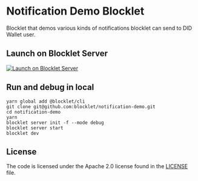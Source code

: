# Notification Demo Blocklet

Blocklet that demos various kinds of notifications blocklet can send to DID Wallet user.

## Launch on Blocklet Server

[![Launch on Blocklet Server](https://assets.arcblock.io/icons/launch_on_blocklet_server.svg)](https://install.arcblock.io/?action=blocklet-install&meta_url=https%3A%2F%2Fgithub.com%2Fblocklet%2Fnotification-demo%2Freleases%2Fdownload%2Fv0.6.14%2Fblocklet.json)

## Run and debug in local

```shell
yarn global add @blocklet/cli
git clone git@github.com:blocklet/notification-demo.git
cd notification-demo
yarn
blocklet server init -f --mode debug
blocklet server start
blocklet dev
```

## License

The code is licensed under the Apache 2.0 license found in the
[LICENSE](LICENSE) file.
